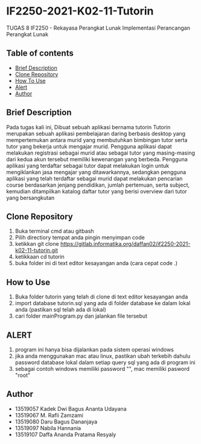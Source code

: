 # IF2250-2021-K02-11-Tutorin

TUGAS 8 
IF2250 - Rekayasa Perangkat Lunak
Implementasi Perancangan Perangkat Lunak


## Table of contents
* [Brief Description](#brief-description)
* [Clone Repository](#clone-repository)
* [How To Use](#how-to-use)
* [Alert](#alert)
* [Author](#author)


## Brief Description
Pada tugas kali ini, Dibuat sebuah aplikasi bernama tutorin 
Tutorin merupakan sebuah aplikasi pembelajaran daring berbasis desktop yang mempertemukan antara murid yang membutuhkan bimbingan tutor serta tutor yang bekerja untuk mengajar murid. Pengguna aplikasi dapat melakukan registrasi sebagai murid atau sebagai tutor yang masing-masing dari kedua akun tersebut memiliki kewenangan yang berbeda. Pengguna aplikasi yang terdaftar sebagai tutor dapat melakukan login untuk mengiklankan jasa mengajar yang ditawarkannya, sedangkan pengguna aplikasi yang telah terdaftar sebagai murid dapat melakukan pencarian course berdasarkan jenjang pendidikan, jumlah pertemuan, serta subject, kemudian ditampilkan katalog daftar tutor yang berisi overview dari tutor yang bersangkutan



## Clone Repository
1. Buka terminal cmd atau gitbash 
2. Pilih directiory tempat anda pingin menyimpan code 
3. ketikkan git clone https://gitlab.informatika.org/daffan02/if2250-2021-k02-11-tutorin.git
4. ketikkaan cd tutorin
5. buka folder ini di text editor kesayangan anda (cara cepat code .)



## How to Use
1. Buka folder tutorin yang telah di clone di text editor kesayangan anda 
2. import database tutorin.sql yang ada di folder database ke dalam lokal anda (pastikan sql telah ada di lokal)
3. cari folder mainProgram.py dan jalankan file tersebut 



## ALERT
1. program ini hanya bisa dijalankan pada sistem operasi windows 
2. jika anda menggunakan mac atau linux, pastikan ubah terkebih dahulu password database lokal dalam setiap query sql yang ada di program ini
3. sebagai contoh windows memiliki password "", mac memiliki pasword "root" 



## Author
* 13519057 Kadek Dwi Bagus Ananta Udayana
* 13519067 M. Rafli Zamzami
* 13519080 Daru Bagus Dananjaya
* 13519097 Nabila Hannania
* 13519107 Daffa Ananda Pratama Resyaly
